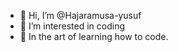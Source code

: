 - 👋 Hi, I’m @Hajaramusa-yusuf
- 👀 I’m interested in coding
- 🌱 In the art of learning how to code.

<!---
Hajaramusa-yusuf/Hajaramusa-yusuf is a ✨ special ✨ repository because its `README.md` (this file) appears on your GitHub profile.
You can click the Preview link to take a look at your changes.
--->
